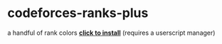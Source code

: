 # codeforces-ranks-plus

a handful of rank colors [**click to install**](https://github.com/GaurangTandon/codeforces-darktheme/raw/master/codeforces-darktheme.user.js) (requires a userscript manager)
